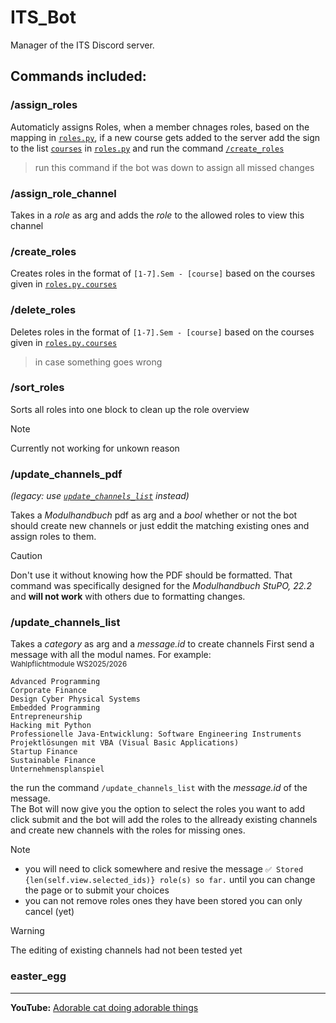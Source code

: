 # ITS_Bot  

Manager of the ITS Discord server.  

## Commands included:  


### /assign_roles

Automaticly assigns Roles, when a member chnages roles, based on the mapping in [``roles.py``](https://github.com/KonneBOT/its_bot/blob/main/roles.py), if a new course gets added to the server add the sign to the list [``courses``](https://github.com/KonneBOT/its_bot/blob/4fcea6afe1faac1ad660c704025322ef51843162/roles.py#L3C1-L3C45) in [``roles.py``](https://github.com/KonneBOT/its_bot/blob/main/roles.py) and run the command [``/create_roles``](#create_roles)

> run this command if the bot was down to assign all missed changes

### /assign_role_channel  

Takes in a *role* as arg and adds the *role* to the allowed roles to view this channel

### /create_roles 

Creates roles in the format of ``[1-7].Sem - [course]`` based on the courses given in [``roles.py.courses``](https://github.com/KonneBOT/its_bot/blob/4fcea6afe1faac1ad660c704025322ef51843162/roles.py#L3C1-L3C45)

### /delete_roles  

Deletes roles in the format of ``[1-7].Sem - [course]`` based on the courses given in [``roles.py.courses``](https://github.com/KonneBOT/its_bot/blob/4fcea6afe1faac1ad660c704025322ef51843162/roles.py#L3C1-L3C45) 

> in case something goes wrong

### /sort_roles  

Sorts all roles into one block to clean up the role overview

> [!NOTE]
>Currently not working for unkown reason

### /update_channels_pdf  
*(legacy: use [`update_channels_list`](#update_channels_list) instead)*  

Takes a *Modulhandbuch* pdf as arg and a *bool* whether or not the bot should create new channels or just eddit the matching existing ones and assign roles to them.

> [!CAUTION]
> Don't use it without knowing how the PDF should be formatted. That command was specifically designed for the *Modulhandbuch StuPO, 22.2* and **will not work** with others due to formatting changes.  

### /update_channels_list 

Takes a *category* as arg and a *message.id* to create channels
First send a message with all the modul names.
For example: </br>
<sub> Wahlpflichtmodule WS2025/2026</sub>
```
Advanced Programming
Corporate Finance
Design Cyber Physical Systems
Embedded Programming
Entrepreneurship 
Hacking mit Python
Professionelle Java-Entwicklung: Software Engineering Instruments
Projektlösungen mit VBA (Visual Basic Applications)
Startup Finance
Sustainable Finance
Unternehmensplanspiel
```
the run the command ``/update_channels_list`` with the *message.id* of the message.</br>
The Bot will now give you the option to select the roles you want to add</br>
click submit and the bot will add the roles to the allready existing channels and create new channels with the roles for missing ones.

> [!NOTE]
> + you will need to click somewhere and resive the message ``✅ Stored {len(self.view.selected_ids)} role(s) so far.`` until you can change the page or to submit your choices
> + you can not remove roles ones they have been stored you can only cancel (yet)

> [!WARNING]
> The editing of existing channels had not been tested yet 

### easter_egg  

---

**YouTube:** [Adorable cat doing adorable things](https://www.youtube.com/watch?v=VZrDxD0Za9I&pp=ygUiYWRvcmFibGUgY2F0IGRvaW5nIGFkb3JhYmxlIHRoaW5ncw%3D%3D)  
